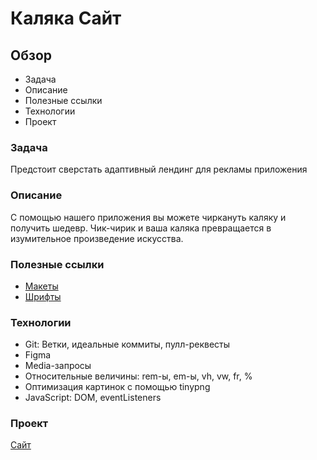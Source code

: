 # Каляка Сайт

##  Обзор
* Задача
* Описание
* Полезные ссылки
* Технологии
* Проект

### Задача
Предстоит сверстать адаптивный лендинг для рекламы приложения

### Описание
С помощью нашего приложения вы можете чиркануть каляку и получить шедевр. Чик-чирик и ваша каляка превращается в изумительное произведение искусства.

### Полезные ссылки
* [Макеты](https://www.figma.com/file/G3UWFlQmNtNs67751YiDH2/Month-of-Landings?node-id=6%3A898)
* [Шрифты](https://rsms.me/inter/)

### Технологии
* Git: Ветки, идеальные коммиты, пулл-реквесты
* Figma
* Media-запросы
* Относительные величины: rem-ы, em-ы, vh, vw, fr, %
* Оптимизация картинок с помощью tinypng
* JavaScript: DOM, eventListeners

### Проект
[Сайт](https://romka-best.github.io/kalyaka/)
